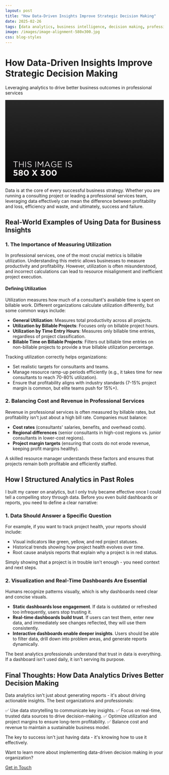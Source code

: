 ```yaml
---
layout: post
title: "How Data-Driven Insights Improve Strategic Decision Making"
date: 2025-02-26
tags: [data analytics, business intelligence, decision making, professional services]
image: /images/image-alignment-580x300.jpg
css: blog-styles
---
```


<div class="blog-post">
  <div class="hero-section">
    <h1>How Data-Driven Insights Improve Strategic Decision Making</h1>
    <p>Leveraging analytics to drive better business outcomes in professional services</p>
  </div>

  <img src="/images/image-alignment-580x300.jpg" alt="Data Analytics Dashboard" style="max-width: 100%; height: auto;">
</div>

Data is at the core of every successful business strategy. Whether you are running a consulting project or leading a professional services team, leveraging data effectively can mean the difference between profitability and loss, efficiency and waste, and ultimately, success and failure.

## Real-World Examples of Using Data for Business Insights

### 1. The Importance of Measuring Utilization

In professional services, one of the most crucial metrics is billable utilization. Understanding this metric allows businesses to measure productivity and profitability. However, utilization is often misunderstood, and incorrect calculations can lead to resource misalignment and inefficient project execution.

#### Defining Utilization

Utilization measures how much of a consultant's available time is spent on billable work. Different organizations calculate utilization differently, but some common ways include:

- **General Utilization**: Measures total productivity across all projects.
- **Utilization by Billable Projects**: Focuses only on billable project hours.
- **Utilization by Time Entry Hours**: Measures only billable time entries, regardless of project classification.
- **Billable Time on Billable Projects**: Filters out billable time entries on non-billable projects to provide a true billable utilization percentage.

Tracking utilization correctly helps organizations:

- Set realistic targets for consultants and teams.
- Manage resource ramp-up periods efficiently (e.g., it takes time for new consultants to reach 70-80% utilization).
- Ensure that profitability aligns with industry standards (7-15% project margin is common, but elite teams push for 15%+).

### 2. Balancing Cost and Revenue in Professional Services

Revenue in professional services is often measured by billable rates, but profitability isn't just about a high bill rate. Companies must balance:

- **Cost rates** (consultants' salaries, benefits, and overhead costs).
- **Regional differences** (senior consultants in high-cost regions vs. junior consultants in lower-cost regions).
- **Project margin targets** (ensuring that costs do not erode revenue, keeping profit margins healthy).

A skilled resource manager understands these factors and ensures that projects remain both profitable and efficiently staffed.

## How I Structured Analytics in Past Roles

I built my career on analytics, but I only truly became effective once I could tell a compelling story through data. Before you even build dashboards or reports, you need to define a clear narrative:

### 1. Data Should Answer a Specific Question

For example, if you want to track project health, your reports should include:

- Visual indicators like green, yellow, and red project statuses.
- Historical trends showing how project health evolves over time.
- Root cause analysis reports that explain why a project is in red status.

Simply showing that a project is in trouble isn't enough - you need context and next steps.

### 2. Visualization and Real-Time Dashboards Are Essential

Humans recognize patterns visually, which is why dashboards need clear and concise visuals.

- **Static dashboards lose engagement**. If data is outdated or refreshed too infrequently, users stop trusting it.
- **Real-time dashboards build trust**. If users can test them, enter new data, and immediately see changes reflected, they will use them consistently.
- **Interactive dashboards enable deeper insights**. Users should be able to filter data, drill down into problem areas, and generate reports dynamically.

The best analytics professionals understand that trust in data is everything. If a dashboard isn't used daily, it isn't serving its purpose.

## Final Thoughts: How Data Analytics Drives Better Decision Making

Data analytics isn't just about generating reports - it's about driving actionable insights. The best organizations and professionals:

✅ Use data storytelling to communicate key insights.
✅ Focus on real-time, trusted data sources to drive decision-making.
✅ Optimize utilization and project margins to ensure long-term profitability.
✅ Balance cost and revenue to maintain a sustainable business model.

The key to success isn't just having data - it's knowing how to use it effectively.

<div class="cta-section">
  <p>Want to learn more about implementing data-driven decision making in your organization?</p>
  <a href="/contact" class="cta-button">Get in Touch</a>
</div>

